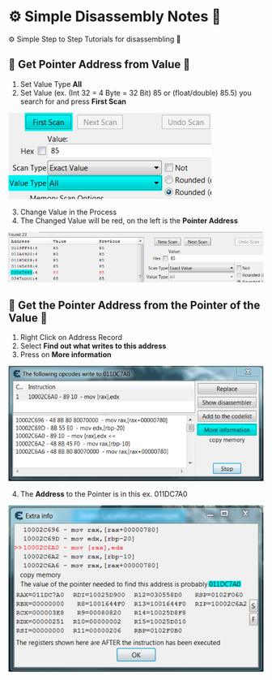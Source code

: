 # ⚙️ Simple Disassembly Notes 🔧
⚙️ Simple Step to Step Tutorials for disassembling 🔧

## 🔧 Get Pointer Address from Value 🔧

1. Set Value Type **All**
2. Set Value (ex. (Int 32 = 4 Byte = 32 Bit) 85 or (float/double) 85.5) you search for and press **First Scan**

![Get_Pointer Address_From_Value](Images/Get_Pointer_From_Value.png)

3. Change Value in the Process
4. The Changed Value will be red, on the left is the **Pointer Address**

![Get_Pointer Address_From_Value](Images/Get_Pointer_From_Value_2.png)

## 🔧 Get the Pointer Address from the Pointer of the Value 🔧

1. Right Click on Address Record
2. Select **Find out what writes to this address**
3. Press on **More information**

![Get the Pointer Address from the Pointer of the Value ](Images/Get_the_Pointer_Address_from_the_Pointer_of_the_Value.png)

4. The **Address** to the Pointer is in this ex. 011DC7A0

![Get the Pointer Address from the Pointer of the Value ](Images/Get_the_Pointer_Address_from_the_Pointer_of_the_Value_2.png)
